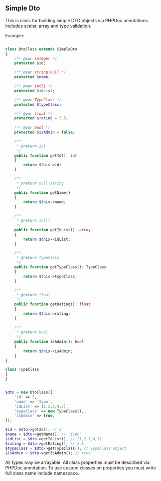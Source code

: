 ## Simple Dto

This is class for building simple DTO objects via PHPDoc annotations. 
Includes scalar, array and type validation.

Example:
```php

class DtoClass extends SimpleDto
{
    /** @var integer */
    protected $id;

    /** @var string|null */
    protected $name;

    /** @var int[] */
    protected $idList;

    /** @var TypeClass */
    protected $typeClass;

    /** @var float */
    protected $rating = 3.5;
    
    /** @var bool */
    protected $isAdmin = false;

    /**
     * @return int
     */
    public function getId(): int
    {
        return $this->id;
    }

    /**
     * @return null|string
     */
    public function getName()
    {
        return $this->name;
    }

    /**
     * @return int[]
     */
    public function getIdList(): array
    {
        return $this->idList;
    }

    /**
     * @return TypeClass
     */
    public function getTypeClass(): TypeClass
    {
        return $this->typeClass;
    }

    /**
     * @return float
     */
    public function getRating(): float
    {
        return $this->rating;
    }
    
    /**
     * @return bool
     */
    public function isAdmin(): bool
    {
        return $this->isAdmin;
    }
}

class TypeClass
{
}


$dto = new DtoClass([
    'id' => 5,
    'name' => 'Ivan',
    'idList' => [1,2,3,4,5],
    'typeClass' => new TypeClass(),
    'isAdmin' => true,
]);

$id = $dto->getId(); // 5
$name = $dto->getName(); // 'Ivan'
$idList = $dto->getIdList(); // [1,2,3,4,5]
$rating = $dto->getRating(); // 3.5
$typeClass = $dto->getTypeClass(); // TypeClass object
$isAdmin = $dto->getIsAdmin(); // true
```

All types may be arrayable.
All class properties must be described via PHPDoc annotation.
To use custom classes on properties you must write full class name include namespace.
